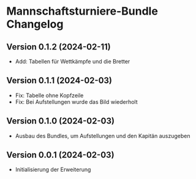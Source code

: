 # Mannschaftsturniere-Bundle Changelog

## Version 0.1.2 (2024-02-11)

* Add: Tabellen für Wettkämpfe und die Bretter
 
## Version 0.1.1 (2024-02-03)

* Fix: Tabelle ohne Kopfzeile
* Fix: Bei Aufstellungen wurde das Bild wiederholt

## Version 0.1.0 (2024-02-03)

* Ausbau des Bundles, um Aufstellungen und den Kapitän auszugeben

## Version 0.0.1 (2024-02-03)

* Initialisierung der Erweiterung

